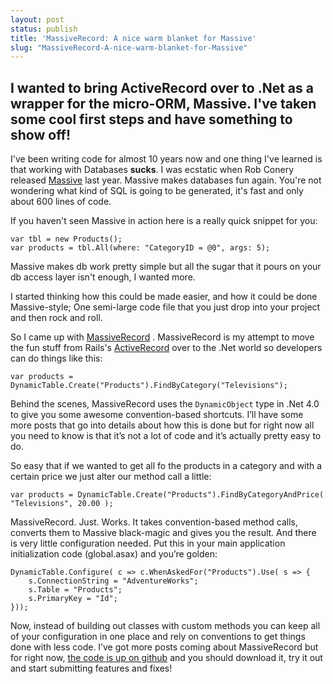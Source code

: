 ```yaml
---
layout: post
status: publish
title: 'MassiveRecord: A nice warm blanket for Massive'
slug: "MassiveRecord-A-nice-warm-blanket-for-Massive"
---
```


## I wanted to bring ActiveRecord over to .Net as a wrapper for the micro-ORM, Massive. I've taken some cool first steps and have something to show off!


I&#39;ve been writing code for almost 10 years now and one thing I&#39;ve learned is that working with Databases **sucks**. I was ecstatic when Rob Conery released [Massive][1]  last year. Massive makes databases fun again. You&#39;re not wondering what kind of SQL is going to be generated, it&#39;s fast and only about 600 lines of code.


If you haven't seen Massive in action here is a really quick snippet for you:


    var tbl = new Products();
    var products = tbl.All(where: "CategoryID = @0", args: 5);
    


Massive makes db work pretty simple but all the sugar that it pours on your db access layer isn't enough, I wanted more.


I started thinking how this could be made easier, and how it could be done Massive-style; One semi-large code file that you just drop into your project and then rock and roll.


So I came up with [MassiveRecord][2] . MassiveRecord is my attempt to move the fun stuff from Rails&#39;s&nbsp;[ActiveRecord][3]  over to the .Net world so developers can do things like this:


    var products = DynamicTable.Create("Products").FindByCategory("Televisions");
    


Behind the scenes, MassiveRecord uses the `DynamicObject` type in .Net 4.0 to give you some awesome convention-based shortcuts. I&rsquo;ll have some more posts that go into details about how this is done but for right now all you need to know is that it&rsquo;s not a lot of code and it&rsquo;s actually pretty easy to do.


So easy that if we wanted to get all fo the products in a category and with a certain price we just alter our method call a little:


    var products = DynamicTable.Create("Products").FindByCategoryAndPrice( "Televisions", 20.00 );
    


MassiveRecord. Just. Works. It takes convention-based method calls, converts them to Massive black-magic and gives you the result. And there is very little configuration needed. Put this in your main application initialization code (global.asax) and you&rsquo;re golden:


    DynamicTable.Configure( c => c.WhenAskedFor("Products").Use( s => {
        s.ConnectionString = "AdventureWorks";
        s.Table = "Products";
        s.PrimaryKey = "Id";
    }));
    


Now, instead of building out classes with custom methods you can keep all of your configuration in one place and rely on conventions to get things done with less code. I&rsquo;ve got more posts coming about MassiveRecord but for right now, [the code is up on github][4]  and you should download it, try it out and start submitting features and fixes!


  [1]: http://github.com/robconery/massive
  [2]: http://github.com/codeimpossible/massiverecord
  [3]: http://api.rubyonrails.org/classes/ActiveRecord/Base.html
  [4]: http://github.com/codeimpossible/MassiveRecord
